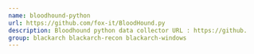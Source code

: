 ```yaml
---
name: bloodhound-python
url: https://github.com/fox-it/BloodHound.py
description: Bloodhound python data collector URL : https://github.
group: blackarch blackarch-recon blackarch-windows
---
```

